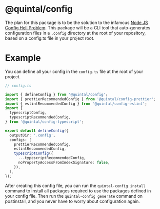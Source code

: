 # @quintal/config

The plan for this package is to be the solution to the infamous
[Node.JS Config Hell Problem](https://deno.com/blog/node-config-hell). This
package will be a CLI tool that auto-generates configuration files in a
`.config` directory at the root of your repository, based on a config.ts file in
your project root.

# Example

You can define all your config in the `config.ts` file at the root of your
project.

```ts
// config.ts

import { defineConfig } from '@quintal/config';
import { prettierRecommendedConfig } from '@quintal/config-prettier';
import { eslintRecommendedConfig } from '@quintal/config-eslint';
import {
  typescriptConfig,
  typescriptRecommendedConfig,
} from '@quintal/config-typescript';

export default defineConfig({
  outputDir: '.config',
  configs: [
    prettierRecommendedConfig,
    eslintRecommendedConfig,
    typescriptConfig({
      ...typescriptRecommendedConfig,
      noPropertyAccessFromIndexSignature: false,
    }),
  ],
});
```

After creating this config file, you can run the `quintal-config install`
command to install all packages required to use the packages defined in your
config file. Then run the `quintal-config generate` command on postinstall, and
you never have to worry about configuration again.
